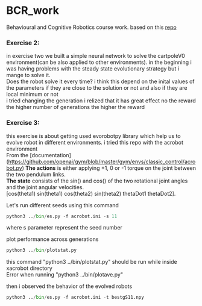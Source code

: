 # BCR_work
Behavioural and Cognitive Robotics course work. based on this [repo](https://github.com/snolfi/evorobotpy)<br/>

### Exercise 2:
in exercise two we built a simple neural network to solve the cartpoleV0 environment(can be also applied to other environments). in the beginning i was having problems with the steady state evolutionary strategy but i mange to solve it.<br/>
Does the robot solve it every time? i think this depend on the inital values of the parameters if they are close to the solution or not and also if they are local minimum or not<br/>
i tried changing the generation i relized that it has great effect no the reward the higher number of generations the higher the reward

### Exercise 3:
this exercise is about getting used evorobotpy library which help us to evolve robot in different environments. i tried this repo with the acrobot environment<br/>
From the [documentation] (https://github.com/openai/gym/blob/master/gym/envs/classic_control/acrobot.py)
**The actions** is either applying +1, 0 or -1 torque on the joint between the two pendulum links.<br/>
**The state** consists of the sin() and cos() of the two rotational joint angles and the joint angular velocities.<br/>
[cos(theta1) sin(theta1) cos(theta2) sin(theta2) thetaDot1 thetaDot2].<br/>

Let's run different seeds using this command
```python
python3 ../bin/es.py -f acrobot.ini -s 11
```
where s parameter represent the seed number

plot performance across generations  
```python
python3 ../bin/plotstat.py
```
this command "python3 ../bin/plotstat.py" should be run while inside xacrobot directory<br/>
Error when running "python3 ../bin/plotave.py"

then i observed the behavior of the evolved robots
```python
python3 ../bin/es.py -f acrobot.ini -t bestgS11.npy
```


